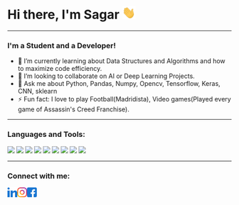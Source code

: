 # Hi there, I'm Sagar <img src="https://raw.githubusercontent.com/sagarmandiya/sagarmandiya/master/wave.gif" width="30px">

---
### I'm a Student and a Developer!

<!-- - 🔭 I’m currently working on a Deep Learning Project. -->
- 🌱 I’m currently learning about Data Structures and Algorithms and how to maximize code efficiency. 
- 👯 I’m looking to collaborate on AI or Deep Learning Projects. 
- 💬 Ask me about Python, Pandas, Numpy, Opencv, Tensorflow, Keras, CNN, sklearn
- ⚡ Fun fact: I love to play Football(Madridista), Video games(Played every game of Assassin's Creed Franchise). 
---
### Languages and Tools:

![](https://img.shields.io/badge/Code-Python-informational?style=flat&logo=python&logoColor=white&color=2bbc8a) 
![](https://img.shields.io/badge/Code-C++-informational?style=flat&logo=C&logoColor=white&color=2bbc8a) 
![](https://img.shields.io/badge/Code-HTML5-informational?style=flat&logo=html5&logoColor=white&color=2bbc8a) 
![](https://img.shields.io/badge/Code-CSS3-informational?style=flat&logo=CSS3&logoColor=white&color=2bbc8a) 
![](https://img.shields.io/badge/Code-Javascript-informational?style=flat&logo=javascript&logoColor=white&color=2bbc8a) 
![](https://img.shields.io/badge/OS-Linux-informational?style=flat&logo=linux&logoColor=white&color=2bbc8a) 
![](https://img.shields.io/badge/Tools-TensorFlow-informational?style=flat&logo=tensorflow&logoColor=white&color=2bbc8a) 
![](https://img.shields.io/badge/Tools-Jupyter_Notebook-informational?style=flat&logo=jupyter&logoColor=white&color=2bbc8a) 
![](https://img.shields.io/badge/Tools-Git-informational?style=flat&logo=github&logoColor=white&color=2bbc8a) 

---

### Connect with me:

<!-- [<img align="left" alt="Sagar Mandiya | Twitter" width="22px" src="https://raw.githubusercontent.com/sagarmandiya/sagarmandiya/master/twitter.svg" />][twitter] -->
[<img align="left" alt="Sagar Mandiya | LinkedIn" width="22px" src="https://raw.githubusercontent.com/sagarmandiya/sagarmandiya/master/linkedin.svg" />][linkedin] 
[<img align="left" alt="Sagar Mandiya | Instagram" width="22px" src="https://raw.githubusercontent.com/sagarmandiya/sagarmandiya/master/instagram.svg" />][instagram] 
[<img align="left" alt="Sagar Mandiya | Facebook" width="22px" src="https://raw.githubusercontent.com/sagarmandiya/sagarmandiya/master/facebook.svg" />][facebook]

[twitter]: https://twitter.com/sagar_mandiya
[instagram]: https://www.instagram.com/sagar_mandiya/
[linkedin]: https://www.linkedin.com/in/sagar-m-647a2b183
[facebook]: https://www.facebook.com/sagar.mandiya.5/
